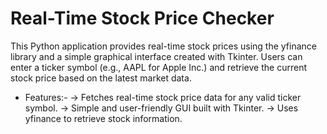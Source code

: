 # Real-Time Stock Price Checker
This Python application provides real-time stock prices using the yfinance library and a simple graphical interface created with Tkinter. Users can enter a ticker symbol (e.g., AAPL for Apple Inc.) and retrieve the current stock price based on the latest market data.

* Features:-
-> Fetches real-time stock price data for any valid ticker symbol.
-> Simple and user-friendly GUI built with Tkinter.
-> Uses yfinance to retrieve stock information.
